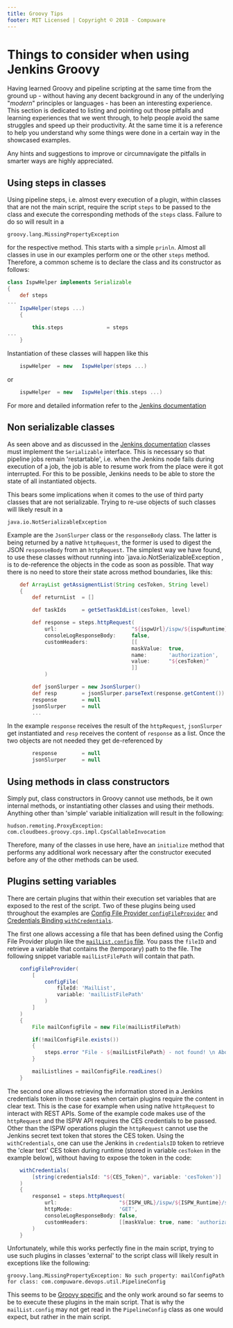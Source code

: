 ```yaml
---
title: Groovy Tips
footer: MIT Licensed | Copyright © 2018 - Compuware
---
```

# Things to consider when using Jenkins Groovy

Having learned Groovy and pipeline scripting at the same time from the ground up - without having any decent background in any of the underlying "*modern*" principles or languages - has been an interesting experience. This section is dedicated to listing and pointing out those pitfalls and learning experiences that we went through, to help people avoid the same struggles and speed up their productivity. At the same time it is a reference to help you understand why some things were done in a certain way in the showcased examples.

Any hints and suggestions to improve or circumnavigate the pitfalls in smarter ways are highly appreciated.

## Using steps in classes

Using pipeline steps, i.e. almost every execution of a plugin, within classes that are not the main script, require the script `steps` to be passed to the class and execute the corresponding methods of the `steps` class. Failure to do so will result in a
```
groovy.lang.MissingPropertyException
```

for the respective method. This starts with a simple `prinln`. Almost all classes in use in our examples perform one or the other `steps` method. Therefore, a common scheme is to declare the class and its constructor as follows:

```groovy
class IspwHelper implements Serializable
{
    def steps
...
    IspwHelper(steps ...) 
    {

        this.steps              = steps
...
    }
```

Instantiation of these classes will happen like this

```groovy
    ispwHelper  = new   IspwHelper(steps ...)
```

or

```groovy
    ispwHelper  = new   IspwHelper(this.steps ...)
```

For more and detailed information refer to the [Jenkins documentation](https://jenkins.io/doc/book/pipeline/shared-libraries/)

## Non serializable classes

As seen above and as discussed in the [Jenkins documentation](https://jenkins.io/doc/book/pipeline/shared-libraries/) classes must implement the `Serializable` interface. This is necessary so that pipeline jobs remain 'restartable', i.e. when the Jenkins node fails during execution of a job, the job is able to resume work from the place were it got interrupted. For this to be possible, Jenkins needs to be able to store the state of all instantiated objects.

This bears some implications when it comes to the use of third party classes that are not serializable. Trying to re-use objects of such classes will likely result in a
```
java.io.NotSerializableException
```

Example are the `JsonSlurper` class or the `responseBody` class. The latter is being returned by a native `httpRequest`, the former is used to digest the JSON `responseBody` from an `httpRequest`. The simplest way we have found, to use these classes without running into `java.io.NotSerializableException , is to de-reference the objects in the code as soon as possible. That way there is no need to store their state across method boundaries, like this:

```groovy
    def ArrayList getAssigmentList(String cesToken, String level)
    {
        def returnList  = []

        def taskIds     = getSetTaskIdList(cesToken, level)

        def response = steps.httpRequest(
            url:                        "${ispwUrl}/ispw/${ispwRuntime}/releases/${ispwRelease}/tasks",
            consoleLogResponseBody:     false, 
            customHeaders:              [[
                                        maskValue:  true,
                                        name:       'authorization',
                                        value:      "${cesToken}"
                                        ]]
            )

        def jsonSlurper = new JsonSlurper()
        def resp        = jsonSlurper.parseText(response.getContent())
        response        = null
        jsonSlurper     = null
        ...
```

In the example `response` receives the result of the `httpRequest`, `jsonSlurper` get instantiated and `resp` receives the content of `response` as a list. Once the two objects are not needed they get de-referenced by
```groovy
        response        = null
        jsonSlurper     = null
```

## Using methods in class constructors

Simply put, class constructors in Groovy cannot use methods, be it own internal methods, or instantiating other classes and using their methods. Anything other than 'simple' variable initialization will result in the following:
```
hudson.remoting.ProxyException: com.cloudbees.groovy.cps.impl.CpsCallableInvocation
```

Therefore, many of the classes in use here, have an `initialize` method that performs any additional work necessary after the constructor executed before any of the other methods can be used.

## Plugins setting variables

There are certain plugins that within their execution set variables that are exposed to the rest of the script. Two of these plugins being used throughout the examples are [Config File Provider `configFileProvider`](https://wiki.jenkins.io/display/JENKINS/Config+File+Provider+Plugin) and [Credentials Binding `withCredentials`](https://wiki.jenkins.io/display/JENKINS/Credentials+Binding+Plugin).

The first one allows accessing a file that has been defined using the Config File Provider plugin like the [`mailList.config` file](../advanced_pipelines/config_files). You pass the `fileID` and retrieve a variable that contains the (temporary) path to the file. The following snippet variable `mailListFilePath` will contain that path.

```groovy
    configFileProvider(
        [
            configFile(
                fileId: 'MailList',
                variable: 'mailListFilePath'
            )
        ]
    )
    {
        File mailConfigFile = new File(mailListFilePath)

        if(!mailConfigFile.exists())
        {
            steps.error "File - ${mailListFilePath} - not found! \n Aborting Pipeline"
        }

        mailListlines = mailConfigFile.readLines()
    }
```

The second one allows retrieving the information stored in a Jenkins credentials token in those cases when certain plugins require the content in clear text. This is the case for example when using native `httpRequest` to interact with REST APIs. Some of the example code makes use of the `httpRequest` and the ISPW API requires the CES credentials to be passed. Other than the ISPW operations plugin the `httpRequest` cannot use the Jenkins secret text token that stores the CES token. Using the `withCredentials`, one can use the Jenkins in `credentialsID` token to retrieve the 'clear text' CES token during runtime (stored in variable `cesToken` in the example below), without having to expose the token in the code:

```groovy
    withCredentials(
        [string(credentialsId: "${CES_Token}", variable: 'cesToken')]
    ) 
    {
        response1 = steps.httpRequest(
            url:                    "${ISPW_URL}/ispw/${ISPW_Runtime}/sets/${ISPW_Container}/tasks",
            httpMode:               'GET',
            consoleLogResponseBody: false,
            customHeaders:          [[maskValue: true, name: 'authorization', value: "${cesToken}"]]
        )
    }
```

Unfortunately, while this works perfectly fine in the main script, trying to use such plugins in classes 'external' to the script class will likely result in exceptions like the following:
```
groovy.lang.MissingPropertyException: No such property: mailConfigPath for class: com.compuware.devops.util.PipelineConfig
```

This seems to be [Groovy specific](https://groups.google.com/forum/#!topic/jenkinsci-users/8wd8Omvs74Y) and the only work around so far seems to be to execute these plugins in the main script. That is why the `mailList.config` may not get read in the `PipelineConfig` class as one would expect, but rather in the main script.
<!--stackedit_data:
eyJoaXN0b3J5IjpbMjA4MDczODM0MCwtMTA5MDc3NTAxOCwtOD
IyMjY5OTgwXX0=
-->